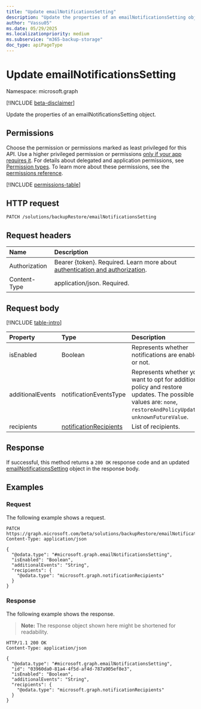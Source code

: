```yaml
---
title: "Update emailNotificationsSetting"
description: "Update the properties of an emailNotificationsSetting object."
author: "Vassu05"
ms.date: 05/29/2025
ms.localizationpriority: medium
ms.subservice: "m365-backup-storage"
doc_type: apiPageType
---
```


# Update emailNotificationsSetting

Namespace: microsoft.graph

[!INCLUDE [beta-disclaimer](../../includes/beta-disclaimer.md)]

Update the properties of an emailNotificationsSetting object.

## Permissions

Choose the permission or permissions marked as least privileged for this API. Use a higher privileged permission or permissions [only if your app requires it](/graph/permissions-overview#best-practices-for-using-microsoft-graph-permissions). For details about delegated and application permissions, see [Permission types](/graph/permissions-overview#permission-types). To learn more about these permissions, see the [permissions reference](/graph/permissions-reference).

<!-- {
  "blockType": "permissions",
  "name": "emailnotificationssetting-update-permissions"
}
-->
[!INCLUDE [permissions-table](../includes/permissions/emailnotificationssetting-update-permissions.md)]

## HTTP request

<!-- {
  "blockType": "ignored"
}
-->
``` http
PATCH /solutions/backupRestore/emailNotificationsSetting
```

## Request headers

|Name|Description|
|:---|:---|
|Authorization|Bearer {token}. Required. Learn more about [authentication and authorization](/graph/auth/auth-concepts).|
|Content-Type|application/json. Required.|

## Request body

[!INCLUDE [table-intro](../../includes/update-property-table-intro.md)]

|Property|Type|Description|
|:---|:---|:---|
|isEnabled|Boolean|Represents whether notifications are enabled or not.|
|additionalEvents|notificationEventsType|Represents whether you want to opt for additional policy and restore updates. The possible values are: `none`, `restoreAndPolicyUpdates`, `unknownFutureValue`.|
|recipients|[notificationRecipients](../resources/notificationrecipients.md)|List of recipients.|



## Response

If successful, this method returns a `200 OK` response code and an updated [emailNotificationsSetting](../resources/emailnotificationssetting.md) object in the response body.

## Examples

### Request

The following example shows a request.
<!-- {
  "blockType": "request",
  "name": "update_emailnotificationssetting"
}
-->
``` http
PATCH https://graph.microsoft.com/beta/solutions/backupRestore/emailNotificationsSetting
Content-Type: application/json

{
  "@odata.type": "#microsoft.graph.emailNotificationsSetting",
  "isEnabled": "Boolean",
  "additionalEvents": "String",
  "recipients": {
    "@odata.type": "microsoft.graph.notificationRecipients"
  }
}
```


### Response

The following example shows the response.
>**Note:** The response object shown here might be shortened for readability.
<!-- {
  "blockType": "response",
  "truncated": true
}
-->
``` http
HTTP/1.1 200 OK
Content-Type: application/json

{
  "@odata.type": "#microsoft.graph.emailNotificationsSetting",
  "id": "03960da0-81a4-4f5d-af4d-787a905ef8e3",
  "isEnabled": "Boolean",
  "additionalEvents": "String",
  "recipients": {
    "@odata.type": "microsoft.graph.notificationRecipients"
  }
}
```

